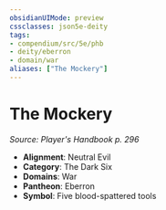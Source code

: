 ```yaml
---
obsidianUIMode: preview
cssclasses: json5e-deity
tags:
- compendium/src/5e/phb
- deity/eberron
- domain/war
aliases: ["The Mockery"]
---
```

# The Mockery
*Source: Player's Handbook p. 296* 

- **Alignment**: Neutral Evil
- **Category**: The Dark Six
- **Domains**: War
- **Pantheon**: Eberron
- **Symbol**: Five blood-spattered tools
